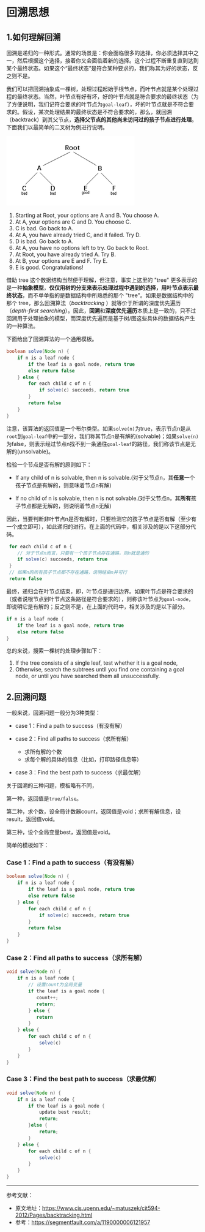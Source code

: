# 回溯思想

## 1.如何理解回溯
回溯是递归的一种形式。通常的场景是：你会面临很多的选择，你必须选择其中之一，然后根据这个选择，接着你又会面临着新的选择。这个过程不断重复直到达到某个最终状态。如果这个“最终状态”是符合某种要求的，我们称其为好的状态，反之则不是。

我们可以把回溯抽象成一棵树，处理过程起始于根节点，而叶节点就是某个处理过程的最终状态。当然，叶节点有好有坏，好的叶节点就是符合要求的最终状态（为了方便说明，我们记符合要求的叶节点为`goal-leaf`），坏的叶节点就是不符合要求的。假设，某次处理结果的最终状态是不符合要求的，那么，就回溯（backtrack）到其父节点，**选择父节点的其他尚未访问过的孩子节点进行处理**。下面我们以最简单的二叉树为例进行说明。

<img src="./img/回溯思想1.png" alt="回溯思想1" style="zoom:50%;"/>

1. Starting at Root, your options are A and B. You choose A.
2. At A, your options are C and D. You choose C.
3. C is bad. Go back to A.
4. At A, you have already tried C, and it failed. Try D.
5. D is bad. Go back to A.
6. At A, you have no options left to try. Go back to Root.
7. At Root, you have already tried A. Try B.
8. At B, your options are E and F. Try E.
9. E is good. Congratulations!

借助 tree 这个数据结构当然便于理解，但注意，事实上这里的 "tree" 更多表示的是一种**抽象模型**，**仅仅用树的分支来表示处理过程中遇到的选择，用叶节点表示最终状态**，而不单单指的是数据结构中所熟悉的那个 "tree"。如果是数据结构中的那个 tree，那么回溯算法（*backtracking* ）就等价于所谓的深度优先遍历（*depth-first searching*）。因此，**回溯**和**深度优先遍历**本质上是一致的，只不过回溯用于处理抽象的模型，而深度优先遍历是基于树/图这些具体的数据结构产生的一种算法。

下面给出了回溯算法的一个通用模板。

```java
boolean solve(Node n) {
    if n is a leaf node {
        if the leaf is a goal node, return true
        else return false
    } else {
        for each child c of n {
            if solve(c) succeeds, return true
        }
        return false
    }
}
```
注意，该算法的返回值是一个布尔类型。如果`solve(n)`为true，表示节点n是从`root`到`goal-leaf`中的一部分，我们称其节点n是有解的(solvable)；如果`solve(n)`为false，则表示经过节点n找不到一条通往`goal-leaf`的路径，我们称该节点是无解的(unsolvable)。

检验一个节点是否有解的原则如下：

- If any child of n is solvable, then n is solvable.(对于父节点n，其**任意**一个孩子节点是有解的，则意味着节点n有解)

- If no child of n is solvable, then n is not solvable.(对于父节点n，其**所有**孩子节点都是无解的，则说明着节点n无解)

因此，当要判断非叶节点n是否有解时，只要检测它的孩子节点是否有解（至少有一个成立即可），如此递归的进行。在上面的代码中，相关涉及的是以下这部分代码。

```java
 for each child c of n {
    // 对于节点n而言，只要有一个孩子节点存在通路，则n就是通的
 	if solve(c) succeeds, return true
 }
 // 如果n的所有孩子节点都不存在通路，说明经由n并可行
 return false
```
最终，递归会在叶节点结束，即，叶节点是递归边界。如果叶节点是符合要求的（或者说根节点到叶节点这条路径是符合要求的），则称该叶节点为`goal-node`，即说明它是有解的；反之则不是，在上面的代码中，相关涉及的是以下部分。

```java
if n is a leaf node {
    if the leaf is a goal node, return true
    else return false
}
```

总的来说，搜索一棵树的处理步骤如下：

1. If the tree consists of a single leaf, test whether it is a goal node,
2. Otherwise, search the subtrees until you find one containing a goal node, or until you have searched them all unsuccessfully.


## 2.回溯问题

一般来说，回溯问题一般分为3种类型：

- case 1：Find a path to success（有没有解）

- case 2：Find all paths to success（求所有解）

  - 求所有解的个数
  - 求每个解的具体的信息（比如，打印路径信息等）

- case 3：Find the best path to success（求最优解）

关于回溯的三种问题，模板略有不同，

第一种，返回值是`true/false`。

第二种，求个数，设全局计数器count，返回值是void；求所有解信息，设result，返回值void。

第三种，设个全局变量best，返回值是void。

简单的模板如下：

### Case 1：Find a path to success（有没有解）

```java
boolean solve(Node n) {
    if n is a leaf node {
        if the leaf is a goal node, return true
        else return false
    } else {
        for each child c of n {
            if solve(c) succeeds, return true
        }
        return false
    }
}
```

### Case 2：Find all paths to success（求所有解）

```java
void solve(Node n) {
    if n is a leaf node {
        // 设置count为全局变量 
        if the leaf is a goal node {
           count++;
           return;
        } else {
           return
        }
    } else {
        for each child c of n {
            solve(c)
        }
    }
}
```

### Case 3：Find the best path to success（求最优解）

```java
void solve(Node n) {
    if n is a leaf node {
        if the leaf is a goal node {
            update best result;
            return;
        }else {
            return;
        }
    } else {
        for each child c of n {
            solve(c)
        }
    }
}
```
---
参考文献：
* 原文地址：https://www.cis.upenn.edu/~matuszek/cit594-2012/Pages/backtracking.html
* 参考：https://segmentfault.com/a/1190000006121957
